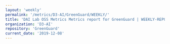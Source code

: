 ```yaml
---
layout: 'weekly'
permalink: '/metrics/D3-AI/GreenGuard/WEEKLY/'
title: 'DAI Lab OSS Metrics Metrics report for GreenGuard | WEEKLY-REPORT-2019-12-08'
organization: 'D3-AI'
repository: 'GreenGuard'
current_date: '2019-12-08'
---
```

